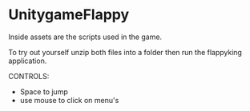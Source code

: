 # UnitygameFlappy
Inside assets are the scripts used in the game.

To try out yourself unzip both files into a folder then run the flappyking application.

CONTROLS:
- Space to jump
- use mouse to click on menu's
